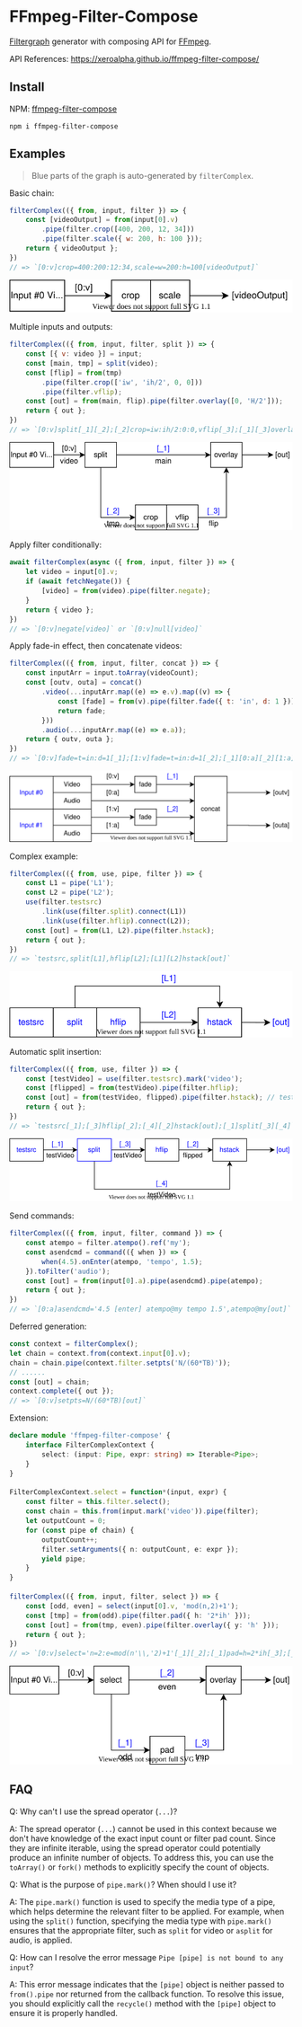 # FFmpeg-Filter-Compose

[Filtergraph](https://ffmpeg.org/ffmpeg-filters.html#Filtergraph-description) generator with composing API for [FFmpeg](https://ffmpeg.org/).

API References: https://xeroalpha.github.io/ffmpeg-filter-compose/

## Install

NPM: [ffmpeg-filter-compose](https://www.npmjs.com/package/ffmpeg-filter-compose)

```
npm i ffmpeg-filter-compose
```

## Examples

> Blue parts of the graph is auto-generated by `filterComplex`.

Basic chain:
```js
filterComplex(({ from, input, filter }) => {
    const [videoOutput] = from(input[0].v)
        .pipe(filter.crop([400, 200, 12, 34]))
        .pipe(filter.scale({ w: 200, h: 100 }));
    return { videoOutput };
})
// => `[0:v]crop=400:200:12:34,scale=w=200:h=100[videoOutput]`
```
![](./images/01.svg)

Multiple inputs and outputs:
```js
filterComplex(({ from, input, filter, split }) => {
    const [{ v: video }] = input;
    const [main, tmp] = split(video);
    const [flip] = from(tmp)
        .pipe(filter.crop(['iw', 'ih/2', 0, 0]))
        .pipe(filter.vflip);
    const [out] = from(main, flip).pipe(filter.overlay([0, 'H/2']));
    return { out };
})
// => `[0:v]split[_1][_2];[_2]crop=iw:ih/2:0:0,vflip[_3];[_1][_3]overlay=0:H/2[out]`
```
![](./images/02.svg)

Apply filter conditionally:
```js
await filterComplex(async ({ from, input, filter }) => {
    let video = input[0].v;
    if (await fetchNegate()) {
        [video] = from(video).pipe(filter.negate);
    }
    return { video };
})
// => `[0:v]negate[video]` or `[0:v]null[video]`
```

Apply fade-in effect, then concatenate videos:
```js
filterComplex(({ from, input, filter, concat }) => {
    const inputArr = input.toArray(videoCount);
    const [outv, outa] = concat()
        .video(...inputArr.map((e) => e.v).map((v) => {
            const [fade] = from(v).pipe(filter.fade({ t: 'in', d: 1 }));
            return fade;
        }))
        .audio(...inputArr.map((e) => e.a));
    return { outv, outa };
})
// => `[0:v]fade=t=in:d=1[_1];[1:v]fade=t=in:d=1[_2];[_1][0:a][_2][1:a]concat=n=2:v=1:a=1[outv][outa]`
```
![](./images/03.svg)

Complex example:
```js
filterComplex(({ from, use, pipe, filter }) => {
    const L1 = pipe('L1');
    const L2 = pipe('L2');
    use(filter.testsrc)
        .link(use(filter.split).connect(L1))
        .link(use(filter.hflip).connect(L2));
    const [out] = from(L1, L2).pipe(filter.hstack);
    return { out };
})
// => `testsrc,split[L1],hflip[L2];[L1][L2]hstack[out]`
```
![](./images/04.svg)

Automatic split insertion:
```js
filterComplex(({ from, use, filter }) => {
    const [testVideo] = use(filter.testsrc).mark('video');
    const [flipped] = from(testVideo).pipe(filter.hflip);
    const [out] = from(testVideo, flipped).pipe(filter.hstack); // testVideo is used twice!
    return { out };
})
// => `testsrc[_1];[_3]hflip[_2];[_4][_2]hstack[out];[_1]split[_3][_4]`
```
![](./images/05.svg)

Send commands:
```js
filterComplex(({ from, input, filter, command }) => {
    const atempo = filter.atempo().ref('my');
    const asendcmd = command(({ when }) => {
        when(4.5).onEnter(atempo, 'tempo', 1.5);
    }).toFilter('audio');
    const [out] = from(input[0].a).pipe(asendcmd).pipe(atempo);
    return { out };
})
// => `[0:a]asendcmd='4.5 [enter] atempo@my tempo 1.5',atempo@my[out]`
```

Deferred generation:
```js
const context = filterComplex();
let chain = context.from(context.input[0].v);
chain = chain.pipe(context.filter.setpts('N/(60*TB)'));
// ......
const [out] = chain;
context.complete({ out });
// => `[0:v]setpts=N/(60*TB)[out]`
```

Extension:
```ts
declare module 'ffmpeg-filter-compose' {
    interface FilterComplexContext {
        select: (input: Pipe, expr: string) => Iterable<Pipe>;
    }
}

FilterComplexContext.select = function*(input, expr) {
    const filter = this.filter.select();
    const chain = this.from(input.mark('video')).pipe(filter);
    let outputCount = 0;
    for (const pipe of chain) {
        outputCount++;
        filter.setArguments({ n: outputCount, e: expr });
        yield pipe;
    }
}

filterComplex(({ from, input, filter, select }) => {
    const [odd, even] = select(input[0].v, 'mod(n,2)+1');
    const [tmp] = from(odd).pipe(filter.pad({ h: '2*ih' }));
    const [out] = from(tmp, even).pipe(filter.overlay({ y: 'h' }));
    return { out };
})
// => `[0:v]select='n=2:e=mod(n'\\,'2)+1'[_1][_2];[_1]pad=h=2*ih[_3];[_3][_2]overlay=y=h[out]`
```
![](./images/06.svg)

## FAQ

Q: Why can't I use the spread operator (`...`)?

A: The spread operator (`...`) cannot be used in this context because we don't have knowledge of the exact input count or filter pad count. Since they are infinite iterable, using the spread operator could potentially produce an infinite number of objects. To address this, you can use the `toArray()` or `fork()` methods to explicitly specify the count of objects.

Q: What is the purpose of `pipe.mark()`? When should I use it?

A: The `pipe.mark()` function is used to specify the media type of a pipe, which helps determine the relevant filter to be applied. For example, when using the `split()` function, specifying the media type with `pipe.mark()` ensures that the appropriate filter, such as `split` for video or `asplit` for audio, is applied.

Q: How can I resolve the error message `Pipe [pipe] is not bound to any input`?

A: This error message indicates that the `[pipe]` object is neither passed to `from().pipe` nor returned from the callback function. To resolve this issue, you should explicitly call the `recycle()` method with the `[pipe]` object to ensure it is properly handled.
